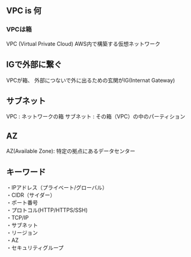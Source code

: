 ## VPC is 何

### VPCは箱
VPC (Virtual Private Cloud)
AWS内で構築する仮想ネットワーク

## IGで外部に繋ぐ
VPCが箱、
外部につないで外に出るための玄関がIG(Internat Gateway)

## サブネット
VPC : ネットワークの箱
サブネット : その箱（VPC）の中のパーティション

## AZ
AZ(Available Zone): 特定の拠点にあるデータセンター

## キーワード
・IPアドレス（プライベート/グローバル）  
・CIDR（サイダー）  
・ポート番号  
・プロトコル(HTTP/HTTPS/SSH)  
・TCP/IP  
・サブネット  
・リージョン  
・AZ  
・セキュリティグループ  

